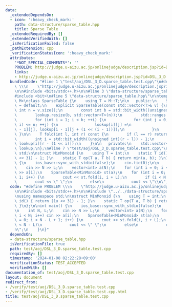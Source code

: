 ```yaml
---
data:
  _extendedDependsOn:
  - icon: ':heavy_check_mark:'
    path: data-structure/sparse_table.hpp
    title: Sparse Table
  _extendedRequiredBy: []
  _extendedVerifiedWith: []
  _isVerificationFailed: false
  _pathExtension: cpp
  _verificationStatusIcon: ':heavy_check_mark:'
  attributes:
    '*NOT_SPECIAL_COMMENTS*': ''
    PROBLEM: http://judge.u-aizu.ac.jp/onlinejudge/description.jsp?id=DSL_3_D
    links:
    - http://judge.u-aizu.ac.jp/onlinejudge/description.jsp?id=DSL_3_D
  bundledCode: "#line 1 \"test/aoj/DSL_3_D.sparse_table.test.cpp\"\n#define PROBLEM\
    \ \\\n    \"http://judge.u-aizu.ac.jp/onlinejudge/description.jsp?id=DSL_3_D\"\
    \n\n#include <bits/stdc++.h>\n\n#line 3 \"data-structure/sparse_table.hpp\"\n\
    #include <bit>\n#line 5 \"data-structure/sparse_table.hpp\"\n\ntemplate <typename\
    \ M>\nclass SparseTable {\n    using T = M::T;\n\n   public:\n    SparseTable()\
    \ = default;\n    explicit SparseTable(const std::vector<T>& v) {\n        const\
    \ int n = v.size();\n        const int b = std::bit_width((unsigned int)n);\n\
    \        lookup.resize(b, std::vector<T>(n));\n        std::ranges::copy(v, lookup[0].begin());\n\
    \        for (int i = 1; i < b; ++i) {\n            for (int j = 0; j + (1 <<\
    \ i) <= n; ++j) {\n                lookup[i][j] =\n                    M::op(lookup[i\
    \ - 1][j], lookup[i - 1][j + (1 << (i - 1))]);\n            }\n        }\n   \
    \ }\n\n    T fold(int l, int r) const {\n        if (l == r) return M::id();\n\
    \        int i = std::bit_width((unsigned int)(r - l)) - 1;\n        return M::op(lookup[i][l],\
    \ lookup[i][r - (1 << i)]);\n    }\n\n   private:\n    std::vector<std::vector<T>>\
    \ lookup;\n};\n#line 7 \"test/aoj/DSL_3_D.sparse_table.test.cpp\"\nusing namespace\
    \ std;\n\nstruct MinMonoid {\n    using T = int;\n    static T id() { return (1u\
    \ << 31) - 1; }\n    static T op(T a, T b) { return min(a, b); }\n};\n\nint main()\
    \ {\n    ios_base::sync_with_stdio(false);\n    cin.tie(0);\n\n    int N, L;\n\
    \    cin >> N >> L;\n    vector<int> a(N);\n    for (int i = 0; i < N; i++) cin\
    \ >> a[i];\n    SparseTable<MinMonoid> st(a);\n    for (int i = 0; i < N - L +\
    \ 1; i++) {\n        cout << st.fold(i, i + L);\n        if (i < N - L)\n    \
    \        cout << \" \";\n        else\n            cout << \"\\n\";\n    }\n}\n"
  code: "#define PROBLEM \\\n    \"http://judge.u-aizu.ac.jp/onlinejudge/description.jsp?id=DSL_3_D\"\
    \n\n#include <bits/stdc++.h>\n\n#include \"../../data-structure/sparse_table.hpp\"\
    \nusing namespace std;\n\nstruct MinMonoid {\n    using T = int;\n    static T\
    \ id() { return (1u << 31) - 1; }\n    static T op(T a, T b) { return min(a, b);\
    \ }\n};\n\nint main() {\n    ios_base::sync_with_stdio(false);\n    cin.tie(0);\n\
    \n    int N, L;\n    cin >> N >> L;\n    vector<int> a(N);\n    for (int i = 0;\
    \ i < N; i++) cin >> a[i];\n    SparseTable<MinMonoid> st(a);\n    for (int i\
    \ = 0; i < N - L + 1; i++) {\n        cout << st.fold(i, i + L);\n        if (i\
    \ < N - L)\n            cout << \" \";\n        else\n            cout << \"\\\
    n\";\n    }\n}"
  dependsOn:
  - data-structure/sparse_table.hpp
  isVerificationFile: true
  path: test/aoj/DSL_3_D.sparse_table.test.cpp
  requiredBy: []
  timestamp: '2024-01-08 02:22:28+09:00'
  verificationStatus: TEST_ACCEPTED
  verifiedWith: []
documentation_of: test/aoj/DSL_3_D.sparse_table.test.cpp
layout: document
redirect_from:
- /verify/test/aoj/DSL_3_D.sparse_table.test.cpp
- /verify/test/aoj/DSL_3_D.sparse_table.test.cpp.html
title: test/aoj/DSL_3_D.sparse_table.test.cpp
---
```

